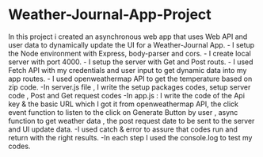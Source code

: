 # Weather-Journal-App-Project
In this project i created an asynchronous web app that uses Web API and user data to dynamically update the UI for a Weather-Journal App. - I setup the Node environment with Express, body-parser and cors. - I create local server with port 4000. - I setup the server with Get and Post routs. - I used Fetch API with my credentials and user input to get dynamic data into my app routes. - I used openweathermap API to get the temperature based on zip code. -In server.js file , I write the setup packages codes, setup server code , Post and Get request codes -In app.js : I write the code of the Api key &amp; the basic URL which I got it from openweathermap API, the click event function to listen to the click on Generate Button by user , async function to get weather data , the post request date to be sent to the server and UI update data. -I used catch &amp; error to assure that codes run and return with the right results. -In each step I used the console.log to test my codes.
